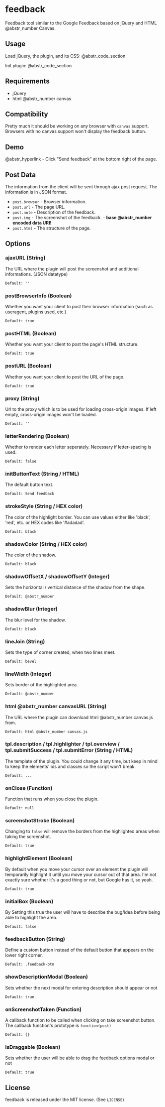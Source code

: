 # feedback

Feedback tool similar to the Google Feedback based on jQuery and HTML @abstr_number Canvas.

## Usage

Load jQuery, the plugin, and its CSS: @abstr_code_section 

Init plugin: @abstr_code_section 

## Requirements

  * jQuery
  * html @abstr_number canvas



## Compatibility

Pretty much it should be working on any browser with `canvas` support. Browsers with no canvas support won't display the feedback button.

## Demo

@abstr_hyperlink - Click "Send feedback" at the bottom right of the page.

## Post Data

The information from the client will be sent through ajax post request. The information is in JSON format.

  * `post.browser` \- Browser information.
  * `post.url` \- The page URL.
  * `post.note` \- Description of the feedback.
  * `post.img` \- The screenshot of the feedback. - **base @abstr_number encoded data URI!**
  * `post.html` \- The structure of the page.



## Options

### ajaxURL (String)

The URL where the plugin will post the screenshot and additional informations. (JSON datatype)

`Default: ''`

### postBrowserInfo (Boolean)

Whether you want your client to post their browser information (such as useragent, plugins used, etc.)

`Default: true`

### postHTML (Boolean)

Whether you want your client to post the page's HTML structure.

`Default: true`

### postURL (Boolean)

Whether you want your client to post the URL of the page.

`Default: true`

### proxy (String)

Url to the proxy which is to be used for loading cross-origin images. If left empty, cross-origin images won't be loaded.

`Default: ''`

### letterRendering (Boolean)

Whether to render each letter seperately. Necessary if letter-spacing is used.

`Default: false`

### initButtonText (String / HTML)

The default button text.

`Default: Send feedback`

### strokeStyle (String / HEX color)

The color of the highlight border. You can use values either like 'black', 'red', etc. or HEX codes like '#adadad'.

`Default: black`

### shadowColor (String / HEX color)

The color of the shadow.

`Default: black`

### shadowOffsetX / shadowOffsetY (Integer)

Sets the horizontal / vertical distance of the shadow from the shape.

`Default: @abstr_number`

### shadowBlur (Integer)

The blur level for the shadow.

`Default: black`

### lineJoin (String)

Sets the type of corner created, when two lines meet.

`Default: bevel`

### lineWidth (Integer)

Sets border of the highlighted area.

`Default: @abstr_number`

### html @abstr_number canvasURL (String)

The URL where the plugin can download html @abstr_number canvas.js from.

`Default: html @abstr_number canvas.js`

### tpl.description / tpl.highlighter / tpl.overview / tpl.submitSuccess / tpl.submitError (String / HTML)

The template of the plugin. You could change it any time, but keep in mind to keep the elements' ids and classes so the script won't break.

`Default: ...`

### onClose (Function)

Function that runs when you close the plugin.

`Default: null`

### screenshotStroke (Boolean)

Changing to `false` will remove the borders from the highlighted areas when taking the screenshot.

`Default: true`

### highlightElement (Boolean)

By default when you move your cursor over an element the plugin will temporarily highlight it until you move your cursor out of that area. I'm not exactly sure whether it's a good thing or not, but Google has it, so yeah.

`Default: true`

### initialBox (Boolean)

By Setting this true the user will have to describe the bug/idea before being able to highlight the area.

`Default: false`

### feedbackButton (String)

Define a custom button instead of the default button that appears on the lower right corner.

`Default: .feedback-btn`

### showDescriptionModal (Boolean)

Sets whether the next modal for entering description should appear or not

`Default: true`

### onScreenshotTaken (Function)

A callback function to be called when clicking on take screenshot button. The callback function's prototype is `function(post)`

`Default: {}`

### isDraggable (Boolean)

Sets whether the user will be able to drag the feedback options modal or not

`Default: true`

## License

feedback is released under the MIT license. (See `LICENSE`)
